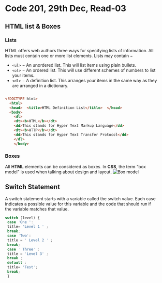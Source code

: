 # Code 201, 29th Dec, Read-03

## HTML list & Boxes

### Lists

HTML offers web authors three ways for specifying lists of information. All lists must contain one or more list elements. Lists may contain −

- `<ul>` − An unordered list. This will list items using plain bullets.
- `<ol>` − An ordered list. This will use different schemes of numbers to list your items.
- `<dl>` − A definition list. This arranges your items in the same way as they are arranged in a dictionary.

```HTML

<!DOCTYPE html>
  <html>
  <head>  <title>HTML Definition List</title>  </head>
  <body>
    <dl>
    <dt><b>HTML</b></dt>
    <dd>This stands for Hyper Text Markup Language</dd>
    <dt><b>HTTP</b></dt>
    <dd>This stands for Hyper Text Transfer Protocol</dd>
    </dl>
    </body>
```

### Boxes

All **HTML** elements can be considered as boxes. In **CSS**, the term "box model" is used when talking about design and layout.
![Box model](https://azahreba.gitbooks.io/html101/content/02_css/img/box-model.png)

## Switch Statement

A switch statement starts with a variable called the switch value. Each case indicates a possible value for this variable and the code that should run if the variable matches that value.

```Javascript
switch (level) {
 case 'One ':
 title= 'Level 1 ' ;
 break;
 case 'Two':
 title = ' Level 2 ' ;
 break;
 case ' Three' :
 title = 'Level 3' ;
 break ;
 default :
 title= 'Test';
 break;
 }

```
